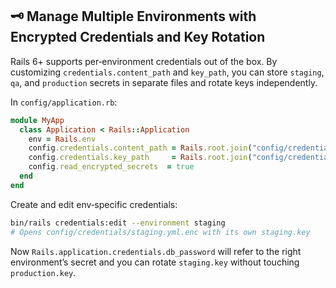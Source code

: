 ## 🗝️ Manage Multiple Environments with Encrypted Credentials and Key Rotation

Rails 6+ supports per‑environment credentials out of the box. By customizing `credentials.content_path` and `key_path`, you can store `staging`, `qa`, and `production` secrets in separate files and rotate keys independently.

In `config/application.rb`:
```ruby
module MyApp
  class Application < Rails::Application
    env = Rails.env
    config.credentials.content_path = Rails.root.join("config/credentials/#{env}.yml.enc")
    config.credentials.key_path     = Rails.root.join("config/credentials/#{env}.key")
    config.read_encrypted_secrets  = true
  end
end
```

Create and edit env‑specific credentials:
```bash
bin/rails credentials:edit --environment staging
# Opens config/credentials/staging.yml.enc with its own staging.key
```

Now `Rails.application.credentials.db_password` will refer to the right environment’s secret and you can rotate `staging.key` without touching `production.key`.
